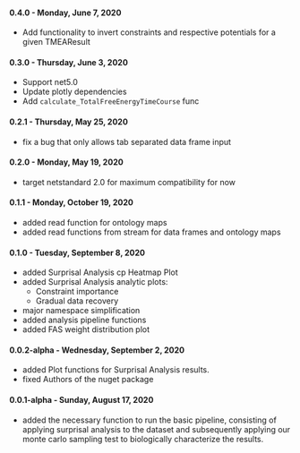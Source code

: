 #### 0.4.0 - Monday, June 7, 2020
- Add functionality to invert constraints and respective potentials for a given TMEAResult

#### 0.3.0 - Thursday, June 3, 2020
- Support net5.0
- Update plotly dependencies
- Add `calculate_TotalFreeEnergyTimeCourse` func

#### 0.2.1 - Thursday, May 25, 2020
- fix a bug that only allows tab separated data frame input

#### 0.2.0 - Monday, May 19, 2020
- target netstandard 2.0 for maximum compatibility for now

#### 0.1.1 - Monday, October 19, 2020
- added read function for ontology maps
- added read functions from stream for data frames and ontology maps

#### 0.1.0 - Tuesday, September 8, 2020
- added Surprisal Analysis cp Heatmap Plot
- added Surprisal Analysis analytic plots: 
  - Constraint importance
  - Gradual data recovery
- major namespace simplification
- added analysis pipeline functions
- added FAS weight distribution plot

#### 0.0.2-alpha - Wednesday, September 2, 2020
- added Plot functions for Surprisal Analysis results.
- fixed Authors of the nuget package

#### 0.0.1-alpha - Sunday, August 17, 2020
- added the necessary function to run the basic pipeline, consisting of applying surprisal analysis to the dataset and subsequently applying our monte carlo sampling test to biologically characterize the results.
